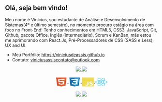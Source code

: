 ## Olá, seja bem vindo!

<a>Meu nome é Vinícius, sou estudante de Análise e Desenvolvimento de Sistemas(4º e último semestre), no momento procuro estágio na área com foco no Front-End! Tenho conhecimentos em HTML5, CSS3, JavaScript, Git, Github, pacote Office, Inglês (intermediário), Scrum e KanBan, más estou me aprimorando com React.Js, Pré-Processadores de CSS (SASS e Less), UX and UI. </a>

- Meu Portfólio: https://viniciusdeassis.github.io
- Contato: viniciusassiscontato@outlook.com 


 <div align="center">
  <a href="https://github.com/ViniciusdeAssis">
  <img height="180em" src="https://github-readme-stats.vercel.app/api?username=ViniciusdeAssis&show_icons=true&theme=dark&include_all_commits=true&count_private=true"/>
  <img height="180em" src="https://github-readme-stats.vercel.app/api/top-langs/?username=ViniciusdeAssis&layout=compact&langs_count=7&theme=dark"/>
</div>
  
<div align="center" style="display: inline_block"><br>
  <img align="center" alt="Vinicius-HTML" height="30" width="40" src="https://raw.githubusercontent.com/devicons/devicon/master/icons/html5/html5-original.svg">
  <img align="center" alt="Vinicius-CSS" height="30" width="40" src="https://raw.githubusercontent.com/devicons/devicon/master/icons/css3/css3-original.svg">
  <img align="center" alt="Vinicius-JavaScript" height="30" width="40" src="https://raw.githubusercontent.com/devicons/devicon/master/icons/javascript/javascript-plain.svg">
  <img align="center" alt="Vinicius-React.Js" height="30" width="40" src="https://raw.githubusercontent.com/devicons/devicon/master/icons/react/react-original.svg">  
</div>
 
<br>
<div align="center"> 
  <a href="https://www.linkedin.com/in/viníciusdeassis" target="_blank"><img src="https://img.shields.io/badge/-LinkedIn-%230077B5?style=for-the-badge&logo=linkedin&logoColor=white">
  </a>
  <a href="viniciusassiscontato@outlook.com"><img src="https://img.shields.io/badge/Microsoft_Outlook-0078D4?style=for-the-badge&logo=microsoft-outlook&logoColor=white">
  </a> 
</div>
